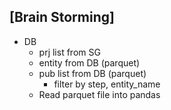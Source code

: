 ## [Brain Storming]
- DB
    - prj list from SG
    - entity from DB (parquet)
    - pub list from DB (parquet)
        - filter by step, entity_name
    - Read parquet file into pandas
    